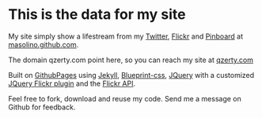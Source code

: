 This is the data for my site
============================

My site simply show a lifestream from my [Twitter](http://twiter.com/masolino), [Flickr](http://flickr.com/masolino) and [Pinboard](http://pinboard.in/u:masolino) at [masolino.github.com](http://masolino.github.com/).

The domain qzerty.com point here, so you can reach my site at [qzerty.com](http://qzerty.com)

Built on [GithubPages](http://pages.github.com/) using [Jekyll](http://github.com/mojombo/jekyll/tree/master), [Blueprint-css](http://github.com/joshuaclayton/blueprint-css/tree/master), [JQuery](http://jquery.com/) with a customized [JQuery Flickr plugin](http://www.projectatomic.com/2008/04/jquery-flickr/) and the [Flickr API](http://www.flickr.com/services/api/).

Feel free to fork, download and reuse my code. Send me a message on Github for feedback.
